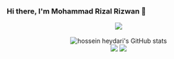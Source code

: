 <!--
**MohdRizal/MohdRizal** is a ✨ _special_ ✨ repository because its `README.md` (this file) appears on your GitHub profile.

Here are some ideas to get you started:

- 🔭 I’m currently working on ...
- 🌱 I’m currently learning ...
- 👯 I’m looking to collaborate on ...
- 🤔 I’m looking for help with ...
- 💬 Ask me about ...
- 📫 How to reach me: ...
- 😄 Pronouns: ...
- ⚡ Fun fact: ...
-->

### Hi there, I'm Mohammad Rizal Rizwan 👋
<p align="center"><img src="https://www.codewars.com/users/mohdrizal/badges/large"/><br /><br />
  <img src="https://github-readme-stats.vercel.app/api?username=mohdrizal&show_icons=true&include_all_commits=true&theme=monokai" alt="hossein heydari's GitHub stats" /><br />
  <img src="https://github-readme-streak-stats.herokuapp.com/?user=mohdrizal&theme=monokai"/>
  <img src="https://github-readme-stats.vercel.app/api/top-langs/?username=mohdrizal&layout=compact&theme=monokai&langs_count=12"/><br />
</p>
